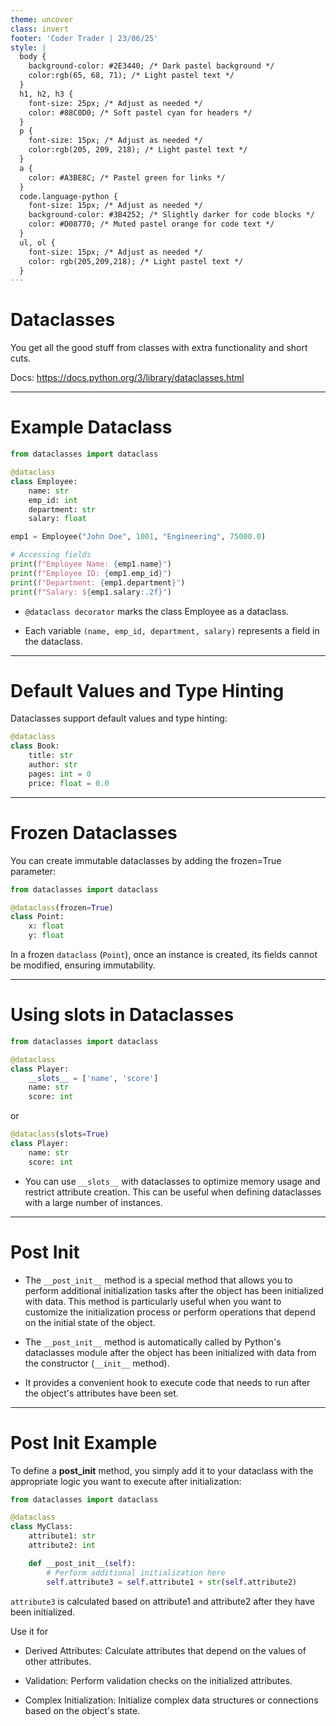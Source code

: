 ```yaml
---
theme: uncover
class: invert
footer: 'Coder Trader | 23/06/25'
style: |
  body {
    background-color: #2E3440; /* Dark pastel background */
    color:rgb(65, 68, 71); /* Light pastel text */
  }
  h1, h2, h3 {
    font-size: 25px; /* Adjust as needed */
    color: #88C0D0; /* Soft pastel cyan for headers */
  }
  p {
    font-size: 15px; /* Adjust as needed */
    color:rgb(205, 209, 218); /* Light pastel text */
  }
  a {
    color: #A3BE8C; /* Pastel green for links */
  }
  code.language-python {
    font-size: 15px; /* Adjust as needed */
    background-color: #3B4252; /* Slightly darker for code blocks */
    color: #D08770; /* Muted pastel orange for code text */
  }
  ul, ol {
    font-size: 15px; /* Adjust as needed */
    color: rgb(205,209,218); /* Light pastel text */
  }
---
```


# Dataclasses

You get all the good stuff from classes with extra functionality and short cuts.

Docs: https://docs.python.org/3/library/dataclasses.html

---
# Example Dataclass

```python
from dataclasses import dataclass

@dataclass
class Employee:
    name: str
    emp_id: int
    department: str
    salary: float

emp1 = Employee("John Doe", 1001, "Engineering", 75000.0)

# Accessing fields
print(f"Employee Name: {emp1.name}")
print(f"Employee ID: {emp1.emp_id}")
print(f"Department: {emp1.department}")
print(f"Salary: ${emp1.salary:.2f}")
```

 - `@dataclass decorator` marks the class Employee as a dataclass.

 - Each variable `(name, emp_id, department, salary)` represents a field in the dataclass.

---
# Default Values and Type Hinting

Dataclasses support default values and type hinting:

```python
@dataclass
class Book:
    title: str
    author: str
    pages: int = 0
    price: float = 0.0
```
---
# Frozen Dataclasses
You can create immutable dataclasses by adding the frozen=True parameter:

```python
from dataclasses import dataclass

@dataclass(frozen=True)
class Point:
    x: float
    y: float
```
In a frozen `dataclass` (`Point`), once an instance is created, its fields cannot be modified, ensuring immutability.

---
# Using slots in Dataclasses

```python
from dataclasses import dataclass

@dataclass
class Player:
    __slots__ = ['name', 'score']
    name: str
    score: int
```
or
```python
@dataclass(slots=True)
class Player:
    name: str
    score: int

```

- You can use `__slots__` with dataclasses to optimize memory usage and restrict attribute creation. This can be useful when defining dataclasses with a large number of instances.
---
# Post Init
- The `__post_init__` method is a special method that allows you to perform additional initialization tasks after the object has been initialized with data. This method is particularly useful when you want to customize the initialization process or perform operations that depend on the initial state of the object.

- The `__post_init__` method is automatically called by Python's dataclasses module after the object has been initialized with data from the constructor (`__init__` method).

- It provides a convenient hook to execute code that needs to run after the object's attributes have been set.
---
# Post Init Example

To define a __post_init__ method, you simply add it to your dataclass with the appropriate logic you want to execute after initialization:

```python
from dataclasses import dataclass

@dataclass
class MyClass:
    attribute1: str
    attribute2: int

    def __post_init__(self):
        # Perform additional initialization here
        self.attribute3 = self.attribute1 + str(self.attribute2)
```
`attribute3` is calculated based on attribute1 and attribute2 after they have been initialized.

Use it for
- Derived Attributes: Calculate attributes that depend on the values of other attributes.

- Validation: Perform validation checks on the initialized attributes.

- Complex Initialization: Initialize complex data structures or connections based on the object's state.
